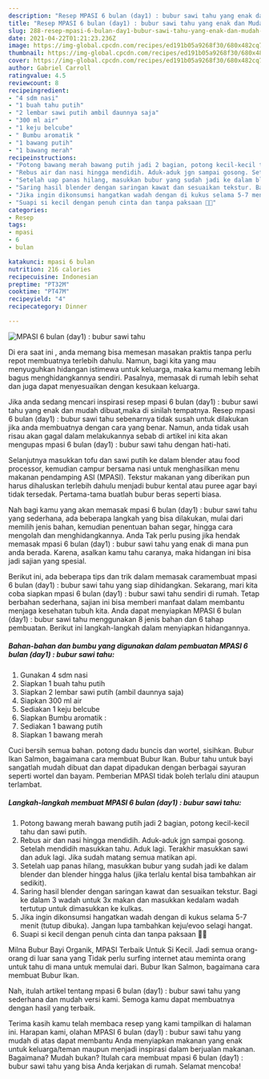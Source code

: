 ```yaml
---
description: "Resep MPASI 6 bulan (day1) : bubur sawi tahu yang enak dan Mudah Dibuat"
title: "Resep MPASI 6 bulan (day1) : bubur sawi tahu yang enak dan Mudah Dibuat"
slug: 288-resep-mpasi-6-bulan-day1-bubur-sawi-tahu-yang-enak-dan-mudah-dibuat
date: 2021-04-22T01:21:23.236Z
image: https://img-global.cpcdn.com/recipes/ed191b05a9268f30/680x482cq70/mpasi-6-bulan-day1-bubur-sawi-tahu-foto-resep-utama.jpg
thumbnail: https://img-global.cpcdn.com/recipes/ed191b05a9268f30/680x482cq70/mpasi-6-bulan-day1-bubur-sawi-tahu-foto-resep-utama.jpg
cover: https://img-global.cpcdn.com/recipes/ed191b05a9268f30/680x482cq70/mpasi-6-bulan-day1-bubur-sawi-tahu-foto-resep-utama.jpg
author: Gabriel Carroll
ratingvalue: 4.5
reviewcount: 8
recipeingredient:
- "4 sdm nasi"
- "1 buah tahu putih"
- "2 lembar sawi putih ambil daunnya saja"
- "300 ml air"
- "1 keju belcube"
- " Bumbu aromatik "
- "1 bawang putih"
- "1 bawang merah"
recipeinstructions:
- "Potong bawang merah bawang putih jadi 2 bagian, potong kecil-kecil tahu dan sawi putih."
- "Rebus air dan nasi hingga mendidih. Aduk-aduk jgn sampai gosong. Setelah mendidih masukkan tahu. Aduk lagi. Terakhir masukkan sawi dan aduk lagi. Jika sudah matang semua matikan api."
- "Setelah uap panas hilang, masukkan bubur yang sudah jadi ke dalam blender dan blender hingga halus (jika terlalu kental bisa tambahkan air sedikit)."
- "Saring hasil blender dengan saringan kawat dan sesuaikan tekstur. Bagi ke dalam 3 wadah untuk 3x makan dan masukkan kedalam wadah tertutup untuk dimasukkan ke kulkas."
- "Jika ingin dikonsumsi hangatkan wadah dengan di kukus selama 5-7 menit (tutup dibuka). Jangan lupa tambahkan keju/evoo selagi hangat."
- "Suapi si kecil dengan penuh cinta dan tanpa paksaan 💜💜"
categories:
- Resep
tags:
- mpasi
- 6
- bulan

katakunci: mpasi 6 bulan 
nutrition: 216 calories
recipecuisine: Indonesian
preptime: "PT32M"
cooktime: "PT47M"
recipeyield: "4"
recipecategory: Dinner

---
```



![MPASI 6 bulan (day1) : bubur sawi tahu](https://img-global.cpcdn.com/recipes/ed191b05a9268f30/680x482cq70/mpasi-6-bulan-day1-bubur-sawi-tahu-foto-resep-utama.jpg)

Di era  saat ini , anda memang bisa memesan masakan praktis tanpa perlu repot membuatnya terlebih dahulu. Namun, bagi kita yang mau menyuguhkan hidangan istimewa untuk keluarga, maka kamu memang lebih bagus menghidangkannya sendiri. Pasalnya, memasak di rumah lebih sehat dan juga dapat menyesuaikan dengan kesukaan keluarga.

Jika anda sedang mencari inspirasi resep mpasi 6 bulan (day1) : bubur sawi tahu yang enak dan mudah dibuat,maka di sinilah tempatnya. Resep mpasi 6 bulan (day1) : bubur sawi tahu  sebenarnya tidak susah untuk dilakukan jika anda membuatnya dengan cara yang benar. Namun, anda tidak usah risau akan gagal dalam melakukannya 
sebab di artikel ini kita akan mengupas mpasi 6 bulan (day1) : bubur sawi tahu dengan hati-hati.  

Selanjutnya masukkan tofu dan sawi putih ke dalam blender atau food processor, kemudian campur bersama nasi untuk menghasilkan menu makanan pendamping ASI (MPASI). Tekstur makanan yang diberikan pun harus dihaluskan terlebih dahulu menjadi bubur kental atau puree agar bayi tidak tersedak. Pertama-tama buatlah bubur beras seperti biasa.

Nah bagi kamu yang akan memasak mpasi 6 bulan (day1) : bubur sawi tahu yang sederhana, ada beberapa langkah yang bisa dilakukan, mulai dari memilih jenis bahan, kemudian penentuan bahan segar, hingga cara mengolah dan menghidangkannya. Anda Tak perlu pusing jika hendak memasak mpasi 6 bulan (day1) : bubur sawi tahu yang enak di mana pun anda berada. Karena, asalkan kamu  tahu caranya, maka hidangan ini bisa jadi sajian yang spesial.

Berikut ini, ada beberapa tips dan trik dalam memasak caramembuat mpasi 6 bulan (day1) : bubur sawi tahu yang siap dihidangkan. Sekarang, mari kita coba siapkan mpasi 6 bulan (day1) : bubur sawi tahu sendiri di rumah. Tetap berbahan sederhana, sajian ini bisa memberi manfaat dalam membantu menjaga kesehatan tubuh kita. Anda dapat menyiapkan MPASI 6 bulan (day1) : bubur sawi tahu menggunakan 8 jenis bahan dan 6 tahap pembuatan. Berikut ini langkah-langkah dalam menyiapkan hidangannya.

<!--inarticleads1-->

##### Bahan-bahan dan bumbu yang digunakan dalam pembuatan MPASI 6 bulan (day1) : bubur sawi tahu:

1. Gunakan 4 sdm nasi
1. Siapkan 1 buah tahu putih
1. Siapkan 2 lembar sawi putih (ambil daunnya saja)
1. Siapkan 300 ml air
1. Sediakan 1 keju belcube
1. Siapkan  Bumbu aromatik :
1. Sediakan 1 bawang putih
1. Siapkan 1 bawang merah


Cuci bersih semua bahan. potong dadu buncis dan wortel, sisihkan. Bubur Ikan Salmon, bagaimana cara membuat Bubur Ikan. Bubur tahu untuk bayi sangatlah mudah dibuat dan dapat dipadukan dengan berbagai sayuran seperti wortel dan bayam. Pemberian MPASI tidak boleh terlalu dini ataupun terlambat. 

<!--inarticleads2-->

##### Langkah-langkah membuat MPASI 6 bulan (day1) : bubur sawi tahu:

1. Potong bawang merah bawang putih jadi 2 bagian, potong kecil-kecil tahu dan sawi putih.
1. Rebus air dan nasi hingga mendidih. Aduk-aduk jgn sampai gosong. Setelah mendidih masukkan tahu. Aduk lagi. Terakhir masukkan sawi dan aduk lagi. Jika sudah matang semua matikan api.
1. Setelah uap panas hilang, masukkan bubur yang sudah jadi ke dalam blender dan blender hingga halus (jika terlalu kental bisa tambahkan air sedikit).
1. Saring hasil blender dengan saringan kawat dan sesuaikan tekstur. Bagi ke dalam 3 wadah untuk 3x makan dan masukkan kedalam wadah tertutup untuk dimasukkan ke kulkas.
1. Jika ingin dikonsumsi hangatkan wadah dengan di kukus selama 5-7 menit (tutup dibuka). Jangan lupa tambahkan keju/evoo selagi hangat.
1. Suapi si kecil dengan penuh cinta dan tanpa paksaan 💜💜


Milna Bubur Bayi Organik, MPASI Terbaik Untuk Si Kecil. Jadi semua orang-orang di luar sana yang Tidak perlu surfing internet atau meminta orang untuk tahu di mana untuk memulai dari. Bubur Ikan Salmon, bagaimana cara membuat Bubur Ikan. 

Nah, itulah artikel tentang  mpasi 6 bulan (day1) : bubur sawi tahu  yang sederhana dan mudah versi kami. Semoga kamu dapat membuatnya dengan hasil yang terbaik. 

Terima kasih kamu telah membaca resep yang kami tampilkan di halaman ini. Harapan kami, olahan  MPASI 6 bulan (day1) : bubur sawi tahu yang mudah di atas dapat membantu Anda menyiapkan makanan yang enak untuk keluarga/teman maupun menjadi inspirasi dalam berjualan makanan. Bagaimana? Mudah bukan? Itulah cara membuat mpasi 6 bulan (day1) : bubur sawi tahu yang bisa Anda kerjakan di rumah. Selamat mencoba!

